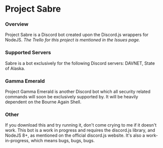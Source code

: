 # Project Sabre
### Overview
Project Sabre is a Discord bot created upon the Discord.js wrappers for NodeJS.
*The Trello for this project is mentioned in the Issues page.*
### Supported Servers
Sabre is a bot exclusively for the following Discord servers: DAVNET, State of Alaska.
### Gamma Emerald
Project Gamma Emerald is another Discord bot which all security related commands will soon
be exclusively supported by. It will be heavily dependent on the Bourne Again Shell.
### Other
If you download this and try running it, don't come crying to me if it doesn't work. This bot is a work in progress and requires the discord.js library, and NodeJS 8+, as mentioned on the official discord.js website. It's also a work-in-progress, which means bugs, bugs, bugs.
